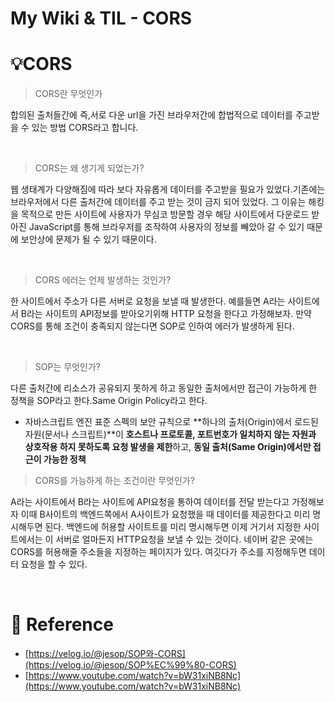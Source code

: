 # My Wiki & TIL - CORS

# 💡CORS

> CORS란 무엇인가

합의된 출처들간에 즉,서로 다운 url을 가진 브라우저간에 합법적으로 데이터를 주고받을 수 있는 방법 CORS라고 합니다.

<br/>

> CORS는 왜 생기게 되었는가?

웹 생태계가 다양해짐에 따라 보다 자유롭게 데이터를 주고받을 필요가 있었다.기존에는 브라우저에서 다른 출처간에 데이터를 주고 받는 것이 금지 되어 있었다. 그 이유는 해킹을 목적으로 만든 사이트에 사용자가 무심코 방문할 경우 해당 사이트에서 다운로드 받아진 JavaScript를 통해 브라우저를 조작하여 사용자의 정보를 빼았아 갈 수 있기 때문에 보안상에 문제가 될 수 있기 때문이다.

<br/>

> CORS 에러는 언제 발생하는 것인가?

한 사이트에서 주소가 다른 서버로 요청을 보낼 때 발생한다. 예를들면 A라는 사이트에서 B라는 사이트의 API정보를 받아오기위해 HTTP 요청을 한다고 가정해보자. 만약 CORS를 통해 조건이 충족되지 않는다면 SOP로 인하여 에러가 발생하게 된다.

<br/>

> SOP는 무엇인가?

다른 출처간에 리소스가 공유되지 못하게 하고 동일한 출처에서만 접근이 가능하게 한 정책을 SOP라고 한다.Same Origin Policy라고 한다.

- 자바스크립트 엔진 표준 스펙의 보안 규칙으로 **하나의 출처(Origin)에서 로드된 자원(문서나 스크립트)**이 **호스트나 프로토콜, 포트번호가 일치하지 않는 자원과 상호작용 하지 못하도록 요청 발생을 제한**하고, **동일 출처(Same Origin)에서만 접근이 가능한 정책**

> CORS를 가능하게 하는 조건이란 무엇인가?

A라는 사이트에서 B라는 사이트에 API요청을 통하여 데이터를 전달 받는다고 가정해보자 이때 B사이트의 백엔드쪽에서 A사이트가 요청했을 때 데이터를 제공한다고 미리 명시해두면 된다. 백엔드에 허용할 사이트트를 미리 명시해두면 이제 거기서 지정한 사이트에서는 이 서버로 얼마든지 HTTP요청을 보낼 수 있는 것이다. 네이버 같은 곳에는 CORS를 허용해줄 주소들을 지정하는 페이지가 있다. 여깃다가 주소를 지정해두면 데이터 요청을 할 수 있다.

<br/>

# 🔗 Reference

- [https://velog.io/@jesop/SOP와-CORS](https://velog.io/@jesop/SOP%EC%99%80-CORS)
- [https://www.youtube.com/watch?v=bW31xiNB8Nc](https://www.youtube.com/watch?v=bW31xiNB8Nc)
